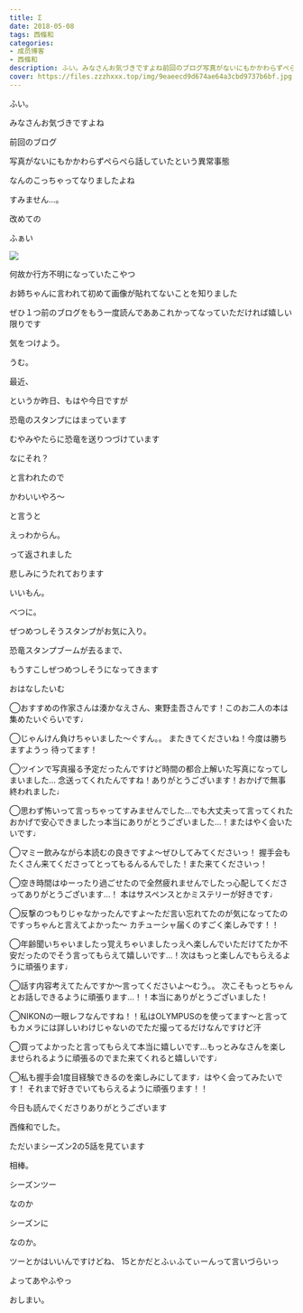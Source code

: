 ```yaml
---
title: Σ
date: 2018-05-08
tags: 西條和
categories: 
- 成员博客
- 西條和
description: ふい。みなさんお気づきですよね前回のブログ写真がないにもかかわらずぺらぺら話していたという異常事態なんのこっ...
cover: https://files.zzzhxxx.top/img/9eaeecd9d674ae64a3cbd9737b6bf.jpg 
---
```








ふい。







みなさんお気づきですよね







前回のブログ











写真がないにもかかわらずぺらぺら話していたという異常事態









なんのこっちゃってなりましたよね










すみません…。











改めての

ふぁい

![](https://files.zzzhxxx.top/img/9eaeecd9d674ae64a3cbd9737b6bf.jpg)







何故か行方不明になっていたこやつ










お姉ちゃんに言われて初めて画像が貼れてないことを知りました










ぜひ１つ前のブログをもう一度読んでああこれかってなっていただければ嬉しい限りです








気をつけよう。







うむ。









最近、








というか昨日、もはや今日ですが







恐竜のスタンプにはまっています









むやみやたらに恐竜を送りつづけています











なにそれ？






と言われたので








かわいいやろ〜









と言うと









えっわからん。










って返されました











悲しみにうたれております








いいもん。






べつに。











ぜつめつしそうスタンプがお気に入り。











恐竜スタンプブームが去るまで、








もうすこしぜつめつしそうになってきます












おはなしたいむ




◯おすすめの作家さんは湊かなえさん、東野圭吾さんです！このお二人の本は集めたいぐらいです♩



◯じゃんけん負けちゃいました〜ぐすん。。
またきてくださいね！今度は勝ちますようっ
待ってます！



◯ツインで写真撮る予定だったんですけど時間の都合上解いた写真になってしまいました…
念送ってくれたんですね！ありがとうございます！おかげで無事終われました♩




◯思わず怖いって言っちゃってすみませんでした…でも大丈夫って言ってくれたおかげで安心できましたっ本当にありがとうございました…！またはやく会いたいです♩






◯マミー飲みながら本読むの良きですよ〜ぜひしてみてくださいっ！
握手会もたくさん来てくださってとってもるんるんでした！また来てくださいっ！




◯空き時間はゆーったり過ごせたので全然疲れませんでしたっ心配してくださってありがとうございます…！
本はサスペンスとかミステリーが好きです♩






◯反撃のつもりじゃなかったんですよ〜ただ言い忘れてたのが気になってたのですっちゃんと言えてよかった〜
カチューシャ届くのすごく楽しみです！！






◯年齢聞いちゃいましたっ覚えちゃいましたっえへ楽しんでいただけてたか不安だったのでそう言ってもらえて嬉しいです…！次はもっと楽しんでもらえるように頑張ります♩






◯話す内容考えてたんですか〜言ってくださいよ〜むう。。
次こそもっとちゃんとお話しできるように頑張ります…！！本当にありがとうございました！





◯NIKONの一眼レフなんですね！！私はOLYMPUSのを使ってます〜と言ってもカメラには詳しいわけじゃないのでただ撮ってるだけなんですけど汗




◯買ってよかったと言ってもらえて本当に嬉しいです…もっとみなさんを楽しませられるように頑張るのでまた来てくれると嬉しいです♩




◯私も握手会1度目経験できるのを楽しみにしてます♩はやく会ってみたいです！
それまで好きでいてもらえるように頑張ります！！











今日も読んでくださりありがとうございます











西條和でした。






ただいまシーズン2の5話を見ています






相棒。









シーズンツー






なのか









シーズンに







なのか。






ツーとかはいいんですけどね、
15とかだとふぃふてぃーんって言いづらいっ






よってあやふやっ







おしまい。


